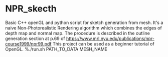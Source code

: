 # NPR_skecth
Basic C++ openGL and python script for sketch generation from mesh. It's a naive Non-Photorealistic Rendering algorithm which combines the edges of depth map and normal map. The procedure is described in the outline generation section at p.69 of https://www.mrl.nyu.edu/publications/npr-course1999/npr99.pdf
This project can be used as a beginner tutorial of OpenGL. 
%./run.sh PATH_TO_DATA MESH_NAME
